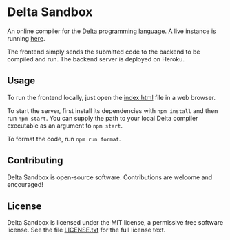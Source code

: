 # Delta Sandbox

An online compiler for the [Delta programming language](https://github.com/delta-lang/delta).
A live instance is running [here](https://delta-lang.github.io/sandbox.html).

The frontend simply sends the submitted code to the backend to be compiled and
run. The backend server is deployed on Heroku.

## Usage

To run the frontend locally, just open the [index.html](index.html) file in a
web browser.

To start the server, first install its dependencies with `npm install` and then
run `npm start`. You can supply the path to your local Delta compiler executable
as an argument to `npm start`.

To format the code, run `npm run format`.

## Contributing

Delta Sandbox is open-source software. Contributions are welcome and encouraged!

## License

Delta Sandbox is licensed under the MIT license, a permissive free software
license. See the file [LICENSE.txt](LICENSE.txt) for the full license text.
